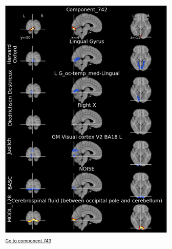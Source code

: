 


![742](preliminary/742.jpg "Component 742")

[Go to component 743](https://parietal-inria.github.io/MODL_atlas/1024/743 "Component 743")
